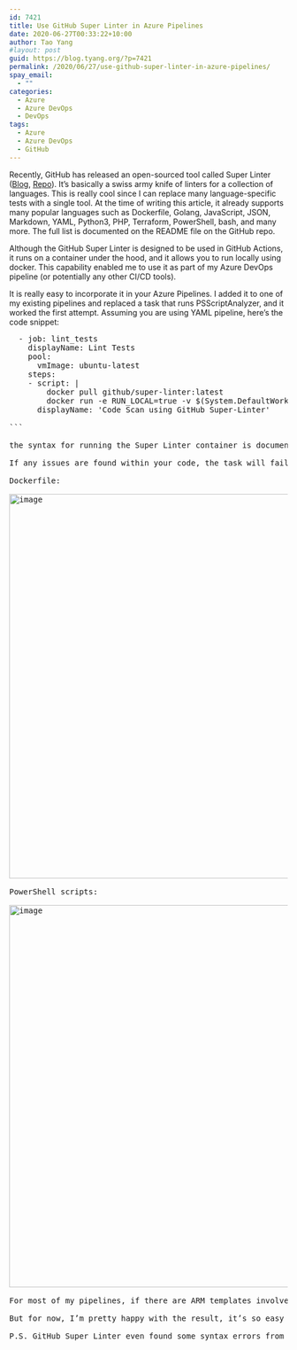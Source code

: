 ```yaml
---
id: 7421
title: Use GitHub Super Linter in Azure Pipelines
date: 2020-06-27T00:33:22+10:00
author: Tao Yang
#layout: post
guid: https://blog.tyang.org/?p=7421
permalink: /2020/06/27/use-github-super-linter-in-azure-pipelines/
spay_email:
  - ""
categories:
  - Azure
  - Azure DevOps
  - DevOps
tags:
  - Azure
  - Azure DevOps
  - GitHub
---
```

Recently, GitHub has released an open-sourced tool called Super Linter (<a href="https://github.blog/2020-06-18-introducing-github-super-linter-one-linter-to-rule-them-all/">Blog</a>, <a href="https://github.com/github/super-linter">Repo</a>). It’s basically a swiss army knife of linters for a collection of languages. This is really cool since I can replace many language-specific tests with a single tool. At the time of writing this article, it already supports many popular languages such as Dockerfile, Golang, JavaScript, JSON, Markdown, YAML, Python3, PHP, Terraform, PowerShell, bash, and many more. The full list is documented on the README file on the GitHub repo.

Although the GitHub Super Linter is designed to be used in GitHub Actions, it runs on a container under the hood, and it allows you to run locally using docker. This capability enabled me to use it as part of my Azure DevOps pipeline (or potentially any other CI/CD tools).

It is really easy to incorporate it in your Azure Pipelines. I added it to one of my existing pipelines and replaced a task that runs PSScriptAnalyzer, and it worked the first attempt. Assuming you are using YAML pipeline, here’s the code snippet:

<pre>  - job: lint_tests
    displayName: Lint Tests
    pool:
      vmImage: ubuntu-latest
    steps:
    - script: |
        docker pull github/super-linter:latest
        docker run -e RUN_LOCAL=true -v $(System.DefaultWorkingDirectory):/tmp/lint github/super-linter
      displayName: 'Code Scan using GitHub Super-Linter'

```

the syntax for running the Super Linter container is documented on it’s GitHub repo: <a href="https://github.com/github/super-linter/blob/master/docs/run-linter-locally.md">https://github.com/github/super-linter/blob/master/docs/run-linter-locally.md</a>. In my example, I’m scanning everything in $(System.DefaultWorkingDirectory) (which means everything in my git repo). You can adjust it according to your requirements.

If any issues are found within your code, the task will fail, for example:

Dockerfile:

<a href="https://blog.tyang.org/wp-content/uploads/2020/06/image-17.png"><img style="display: inline; background-image: none;" title="image" src="https://blog.tyang.org/wp-content/uploads/2020/06/image_thumb-17.png" alt="image" width="778" height="694" border="0" /></a>

PowerShell scripts:

<a href="https://blog.tyang.org/wp-content/uploads/2020/06/image-18.png"><img style="display: inline; background-image: none;" title="image" src="https://blog.tyang.org/wp-content/uploads/2020/06/image_thumb-18.png" alt="image" width="773" height="690" border="0" /></a>

For most of my pipelines, if there are ARM templates involved, I’m also using <a href="https://github.com/azure/arm-ttk">ARM TTK</a> to validate them. I hope one day ARM TTK makes it’s way to GitHub Super Linter, but since it’s open sourced, I might try to figure out how to do it myself if I can find spare time.

But for now, I’m pretty happy with the result, it’s so easy to use it in Azure Pipelines, I encourage everyone to give it a try.

P.S. GitHub Super Linter even found some syntax errors from the default README file created by Azure Repo (i.e. trailing spaces at the end of the line, etc.). Make sure you update the default README file in your repo or you’ll definitely going to fail the the tests first time.